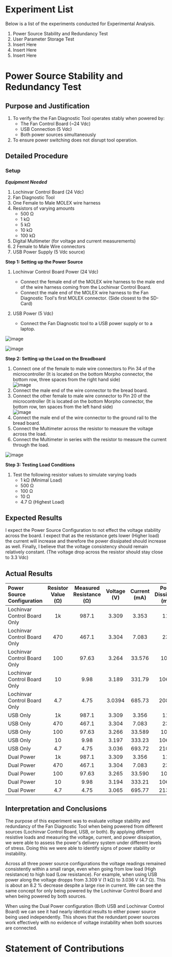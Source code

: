 # Experiment List

Below is a list of the experiments conducted for Experimental Analysis.

1. Power Source Stability and Redundancy Test
2. User Parameter Storage Test
3. Insert Here
4. Insert Here
5. Insert Here

# Power Source Stability and Redundancy Test

## Purpose and Justification

1. To verify the the Fan Diagnostic Tool operates stably when powered by:
   - The Fan Control Board (~24 Vdc)
   - USB Connection (5 Vdc)
   - Both power sources simultaneously
2. To ensure power switching does not disrupt tool operation.

## Detailed Procedure

### Setup
***Equipment Needed***
1. Lochinvar Control Board (24 Vdc)
2. Fan Diagnostic Tool
3. One Female to Male MOLEX wire harness
4. Resistors of varying amounts
   - 500 Ω
   - 1 kΩ
   - 5 kΩ
   - 10 kΩ
   - 100 kΩ
5. Digital Multimeter (for voltage and current measurements)
6. 2 Female to Male Wire connectors
7. USB Power Supply (5 Vdc source)

**Step 1: Setting up the Power Source**  
1. Lochinvar Control Board Power (24 Vdc)
   - Connect the female end of the MOLEX wire harness to the male end of the wire harness coming from the Lochinvar Control Board.
   - Connect the male end of the MOLEX wire harness to the Fan Diagnostic Tool's first MOLEX connector. (Side closest to the SD-Card)


2. USB Power (5 Vdc)
   - Connect the Fan Diagnostic tool to a USB power supply or to a laptop.

![image](https://github.com/user-attachments/assets/879e7e65-9841-4369-b25e-331a32be9c48)  

![image](https://github.com/user-attachments/assets/4d7895df-d5ae-4ad9-b52e-4187c88b428c)


**Step 2: Setting up the Load on the Breadboard** 
1. Connect one of the female to male wire connectors to Pin 34 of the microcontroller (It is located on the bottom Morpho connector, the bottom row, three spaces from the right hand side)  
![image](https://github.com/user-attachments/assets/84d45f88-e8e3-4bd0-8c14-e212e9e2e53d)
2. Connect the male end of the wire connector to the bread board.
3. Connect the other female to male wire connector to Pin 20 of the microcontroller (It is located on the bottom Morpho connector, the bottom row, ten spaces from the left hand side)  
![image](https://github.com/user-attachments/assets/64daddf7-a7d7-4181-91dc-b8813e26a552)
4. Connect the male end of the wire connector to the ground rail to the bread board.
5. Connect the Multimeter across the resistor to measure the voltage across the load.
6. Connect the Multimeter in series with the resistor to measure the current through the load.

![image](https://github.com/user-attachments/assets/631592ae-0ab6-4a85-9a25-c4efdd974490)



**Step 3: Testing Load Conditions**
1. Test the following resistor values to simulate varying loads
   - 1 kΩ (Minimal Load)
   - 500 Ω
   - 100 Ω
   - 10 Ω
   - 4.7 Ω (Highest Load)  


## Expected Results
I expect the Power Source Configuration to not effect the voltage stability across the board. I expect that as the resistance gets lower (Higher load) the current will increase and therefore the power dissipated should increase as well. Finally, I believe that the voltage consistency should remain relatively constant. (The voltage drop across the resistor should stay close to 3.3 Vdc)  

## Actual Results

| Power Source Configuration   | Resistor Value (Ω) | Measured Resistance (Ω) | Voltage (V)  | Current (mA) | Power Dissipated (mW)   |
| :--------------------------- | :----------------: | :---------------------: | :----------: | :----------: | :---------------------: |
| Lochinvar Control Board Only | 1k                 | 987.1                   | 3.309        | 3.353        | 11.1                    |
| Lochinvar Control Board Only | 470                | 467.1                   | 3.304        | 7.083        | 23.4                    |
| Lochinvar Control Board Only | 100                | 97.63                   | 3.264        | 33.576       | 109.6                   |
| Lochinvar Control Board Only | 10                 | 9.98                    | 3.189        | 331.79       | 1064.5                  |
| Lochinvar Control Board Only | 4.7                | 4.75                    | 3.0394       | 685.73       | 2084.2                  |
| USB Only                     | 1k                 | 987.1                   | 3.309        | 3.356        | 11.1                    |
| USB Only                     | 470                | 467.1                   | 3.304        | 7.083        | 23.4                    |
| USB Only                     | 100                | 97.63                   | 3.266        | 33.589       | 109.7                   |
| USB Only                     | 10                 | 9.98                    | 3.197        | 333.23       | 1065.3                  |
| USB Only                     | 4.7                | 4.75                    | 3.036        | 693.72       | 2106.1                  |
| Dual Power                   | 1k                 | 987.1                   | 3.309        | 3.356        | 11.1                    |
| Dual Power                   | 470                | 467.1                   | 3.304        | 7.083        | 23.4                    |
| Dual Power                   | 100                | 97.63                   | 3.265        | 33.590       | 109.7                   |
| Dual Power                   | 10                 | 9.98                    | 3.194        | 333.21       | 1064.3                  |
| Dual Power                   | 4.7                | 4.75                    | 3.065        | 695.77       | 2132.5                  |


## Interpretation and Conclusions

The purpose of this experiment was to evaluate voltage stability and redundancy of the Fan Diagnostic Tool when being powered from different sources (Lochinvar Control Board, USB, or both). By applying different resistive loads and measuring the voltage, current, and power dissipation, we were able to assess the power's delivery system under different levels of stress. Doing this we were able to identify signs of power stability or instability.  

Across all three power source configurations the voltage readings remained consistently within a small range, even when going from low load (High resistance) to high load (Low resistance). For example, when using USB power along the voltage dropps from 3.309 V (1 kΩ) to 3.036 V (4.7 Ω). This is about an 8.2 % decrease despite a large rise in current. We can see the same concept for only being powered by the Lochinvar Control Board and when being powered by both sources.  

When using the Dual Power configuration (Both USB and Lochinvar Control Board) we can see it had nearly identical results to either power source being used independently. This shows that the redundant power sources work effectively with no evidence of voltage instability when both sources are connected.  



# Statement of Contributions

